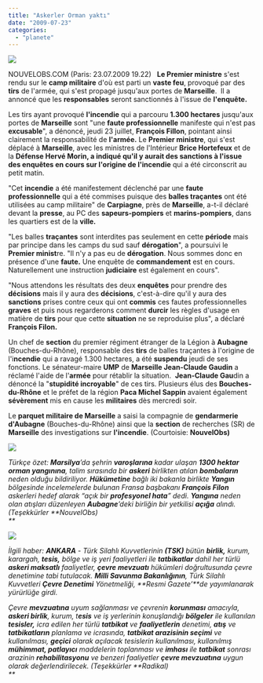```yaml
---
title: "Askerler Orman yaktı"
date: "2009-07-23"
categories: 
  - "planete"
---
```


  
![](/uploads/image/Askerler.jpg)

NOUVELOBS.COM (Paris: 23.07.2009 19.22)   **Le Premier ministre** s'est rendu sur le **camp militaire** d'où est parti un **vaste feu**, provoqué par des **tirs** de l'armée, qui s'est propagé jusqu'aux portes de **Marseille**.  Il a annoncé que les **responsables** seront sanctionnés à l'issue de **l'enquête.**

Les tirs ayant provoqué **l'incendie** qui a parcouru **1.300 hectares** jusqu'aux portes de **Marseille** sont "une **faute professionnelle** manifeste qui n'est pas **excusable**", a dénoncé, jeudi 23 juillet, **François Fillon**, pointant ainsi clairement la responsabilité de **l'armée.** Le **Premier ministre**, qui s'est déplacé à **Marseille**, avec les ministres de l'Intérieur **Brice Hortefeux** et de la **Défense Hervé Morin, a indiqué qu'il y aurait des sanctions à l'issue des enquêtes en cours sur l'origine de l'incendie** qui a été circonscrit au petit matin.

"Cet **incendie** a été manifestement déclenché par une **faute professionnelle** qui a été commises puisque des **balles traçantes** ont été utilisées au camp militaire" de **Carpiagne**, près de **Marseille**, a-t-il déclaré devant la **presse**, au PC des **sapeurs-pompiers** et **marins-pompiers**, dans les quartiers est de la **ville.**                               

"Les balles **traçantes** sont interdites pas seulement en cette **période** mais par principe dans les camps du sud sauf **dérogation**", a poursuivi le **Premier minist**re. "Il n'y a pas eu de **dérogation**. Nous sommes donc en présence d'une **faute.** Une enquête de **commandement** est en cours. Naturellement une instruction **judiciaire** est également en cours".

"Nous attendons les résultats des deux **enquêtes** pour prendre des **décisions** mais il y aura des **décisions**, c'est-à-dire qu'il y aura des **sanctions** prises contre ceux qui ont **commis** ces fautes professionnelles **graves** et puis nous regarderons comment **durcir** les règles d'usage en matière de **tirs** pour que cette **situation** ne se reproduise plus", a déclaré **François Filon.**

Un chef de **section** du premier régiment étranger de la Légion à **Aubagne** (Bouches-du-Rhône), responsable des **tirs** de balles traçantes à l'origine de l'i**ncendie** qui a ravagé 1.300 hectares, a été **suspendu** jeudi de ses fonctions. Le sénateur-maire **UMP** de **Marseille Jean-Claude Gaudin** a réclamé l'aide de l'**armée** pour rétablir la situation.  **Jean-Claude Gau**din a dénoncé la "**stupidité incroyable**" de ces tirs. Plusieurs élus des **Bouches-du-Rhône** et le préfet de la région **Paca Michel Sappin** avaient également **sévèrement** mis en cause les **militaires** dès mercredi soir.

Le **parquet militaire de Marseille** a saisi la compagnie de **gendarmerie d'Aubagne** (Bouches-du-Rhône) ainsi que la **section** de recherches (SR) de **Marseille** des investigations sur **l'incendie**. (Courtoisie: **NouvelObs)**

_![](/uploads/image/marsey.jpg)_

_Türkçe özet: **Marsilya**’da şehrin **varoşlarına** kadar ulaşan **1300 hektar orman yangınına**, talim sırasında bir **askeri** birlikten atılan **bombaların** neden olduğu bildiriliyor. **Hükümetine** bağlı iki bakanla birlikte **Yangın** bölgesinde incelemelerde bulunan Fransa başbakanı **François Filon** askerleri hedef alarak “açık bir **profesyonel hata**” dedi. **Yangına** neden olan atışları düzenleyen **Aubagne**’deki birliğin bir yetkilisi **açığa** alındı.  (Teşekkürler **NouvelObs)  
**_

![](/uploads/image/aux-portes-de-marseille.jpg)

_İlgili haber: **ANKARA** - Türk Silahlı Kuvvetlerinin **(TSK)** bütün **birlik,** kurum, karargah, **tesis,** bölge ve iş yeri faaliyetleri ile **tatbikatlar** dahil her türlü **askeri maksatlı** faaliyetler, **çevre mevzuatı** hükümleri doğrultusunda çevre denetimine tabi tutulacak. **Milli Savunma Bakanlığının**, Türk Silahlı Kuvvetleri **Çevre Denetimi** Yönetmeliği, **Resmi Gazete’**de yayımlanarak yürürlüğe girdi._

_Çevre **mevzuatına** uyum sağlanması ve çevrenin **korunması** amacıyla, **askeri birlik**, kurum, t**esis** ve iş yerlerinin konuşlandığı **bölgeler** ile kullanılan **tesisler,** icra edilen her türlü **tatbikat** ve **faaliyetlerin** denetimi, **atış** ve **tatbikatların** planlama ve icrasında, **tatbikat arazisinin seçimi** ve kullanılması, **geçici** olarak açılacak tesislerin kullanılması, kullanılmış **mühimmat, patlayıcı** maddelerin toplanması ve **imhası** ile **tatbikat** sonrası arazinin **rehabilitasyonu** ve benzeri faaliyetler **çevre mevzuatına** uygun olarak değerlendirilecek. (Teşekkürler **Radikal)  
**_

